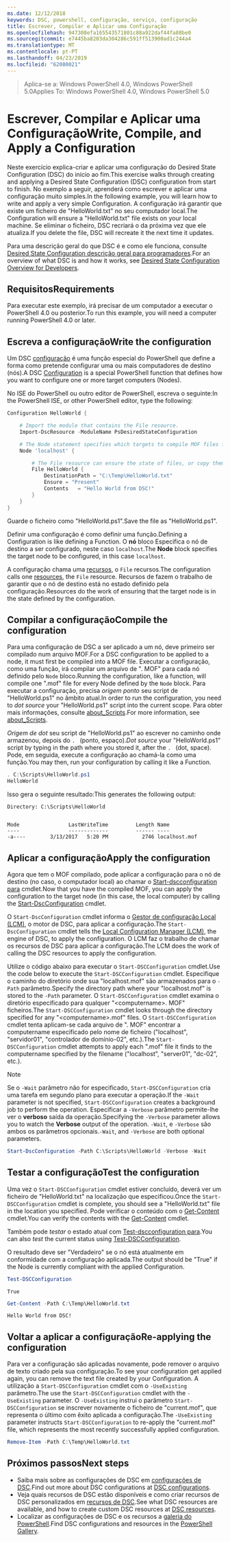 ```yaml
---
ms.date: 12/12/2018
keywords: DSC, powershell, configuração, serviço, configuração
title: Escrever, Compilar e Aplicar uma Configuração
ms.openlocfilehash: 947308efa165543571801c88a922daf44fa88be0
ms.sourcegitcommit: e7445ba8203da304286c591ff513900ad1c244a4
ms.translationtype: MT
ms.contentlocale: pt-PT
ms.lasthandoff: 04/23/2019
ms.locfileid: "62080021"
---
```

> <span data-ttu-id="a5ed1-103">Aplica-se a: Windows PowerShell 4.0, Windows PowerShell 5.0</span><span class="sxs-lookup"><span data-stu-id="a5ed1-103">Applies To: Windows PowerShell 4.0, Windows PowerShell 5.0</span></span>

# <a name="write-compile-and-apply-a-configuration"></a><span data-ttu-id="a5ed1-104">Escrever, Compilar e Aplicar uma Configuração</span><span class="sxs-lookup"><span data-stu-id="a5ed1-104">Write, Compile, and Apply a Configuration</span></span>

<span data-ttu-id="a5ed1-105">Neste exercício explica-criar e aplicar uma configuração do Desired State Configuration (DSC) do início ao fim.</span><span class="sxs-lookup"><span data-stu-id="a5ed1-105">This exercise walks through creating and applying a Desired State Configuration (DSC) configuration from start to finish.</span></span>
<span data-ttu-id="a5ed1-106">No exemplo a seguir, aprenderá como escrever e aplicar uma configuração muito simples.</span><span class="sxs-lookup"><span data-stu-id="a5ed1-106">In the following example, you will learn how to write and apply a very simple Configuration.</span></span> <span data-ttu-id="a5ed1-107">A configuração irá garantir que existe um ficheiro de "HelloWorld.txt" no seu computador local.</span><span class="sxs-lookup"><span data-stu-id="a5ed1-107">The Configuration will ensure a "HelloWorld.txt" file exists on your local machine.</span></span> <span data-ttu-id="a5ed1-108">Se eliminar o ficheiro, DSC recriará o da próxima vez que ele atualiza.</span><span class="sxs-lookup"><span data-stu-id="a5ed1-108">If you delete the file, DSC will recreate it the next time it updates.</span></span>

<span data-ttu-id="a5ed1-109">Para uma descrição geral do que DSC é e como ele funciona, consulte [Desired State Configuration descrição geral para programadores](../overview/overview.md).</span><span class="sxs-lookup"><span data-stu-id="a5ed1-109">For an overview of what DSC is and how it works, see [Desired State Configuration Overview for Developers](../overview/overview.md).</span></span>

## <a name="requirements"></a><span data-ttu-id="a5ed1-110">Requisitos</span><span class="sxs-lookup"><span data-stu-id="a5ed1-110">Requirements</span></span>

<span data-ttu-id="a5ed1-111">Para executar este exemplo, irá precisar de um computador a executar o PowerShell 4.0 ou posterior.</span><span class="sxs-lookup"><span data-stu-id="a5ed1-111">To run this example, you will need a computer running PowerShell 4.0 or later.</span></span>

## <a name="write-the-configuration"></a><span data-ttu-id="a5ed1-112">Escreva a configuração</span><span class="sxs-lookup"><span data-stu-id="a5ed1-112">Write the configuration</span></span>

<span data-ttu-id="a5ed1-113">Um DSC [configuração](configurations.md) é uma função especial do PowerShell que define a forma como pretende configurar uma ou mais computadores de destino (nós).</span><span class="sxs-lookup"><span data-stu-id="a5ed1-113">A DSC [Configuration](configurations.md) is a special PowerShell function that defines how you want to configure one or more target computers (Nodes).</span></span>

<span data-ttu-id="a5ed1-114">No ISE do PowerShell ou outro editor de PowerShell, escreva o seguinte:</span><span class="sxs-lookup"><span data-stu-id="a5ed1-114">In the PowerShell ISE, or other PowerShell editor, type the following:</span></span>

```powershell
Configuration HelloWorld {

    # Import the module that contains the File resource.
    Import-DscResource -ModuleName PsDesiredStateConfiguration

    # The Node statement specifies which targets to compile MOF files for, when this configuration is executed.
    Node 'localhost' {

        # The File resource can ensure the state of files, or copy them from a source to a destination with persistent updates.
        File HelloWorld {
            DestinationPath = "C:\Temp\HelloWorld.txt"
            Ensure = "Present"
            Contents   = "Hello World from DSC!"
        }
    }
}
```

<span data-ttu-id="a5ed1-115">Guarde o ficheiro como "HelloWorld.ps1".</span><span class="sxs-lookup"><span data-stu-id="a5ed1-115">Save the file as "HelloWorld.ps1".</span></span>

<span data-ttu-id="a5ed1-116">Definir uma configuração é como definir uma função.</span><span class="sxs-lookup"><span data-stu-id="a5ed1-116">Defining a Configuration is like defining a Function.</span></span> <span data-ttu-id="a5ed1-117">O **nó** bloco Especifica o nó de destino a ser configurado, neste caso `localhost`.</span><span class="sxs-lookup"><span data-stu-id="a5ed1-117">The **Node** block specifies the target node to be configured, in this case `localhost`.</span></span>

<span data-ttu-id="a5ed1-118">A configuração chama uma [recursos](../resources/resources.md), o `File` recursos.</span><span class="sxs-lookup"><span data-stu-id="a5ed1-118">The configuration calls one [resources](../resources/resources.md), the `File` resource.</span></span> <span data-ttu-id="a5ed1-119">Recursos de fazem o trabalho de garantir que o nó de destino está no estado definido pela configuração.</span><span class="sxs-lookup"><span data-stu-id="a5ed1-119">Resources do the work of ensuring that the target node is in the state defined by the configuration.</span></span>

## <a name="compile-the-configuration"></a><span data-ttu-id="a5ed1-120">Compilar a configuração</span><span class="sxs-lookup"><span data-stu-id="a5ed1-120">Compile the configuration</span></span>

<span data-ttu-id="a5ed1-121">Para uma configuração de DSC a ser aplicado a um nó, deve primeiro ser compilado num arquivo MOF.</span><span class="sxs-lookup"><span data-stu-id="a5ed1-121">For a DSC configuration to be applied to a node, it must first be compiled into a MOF file.</span></span>
<span data-ttu-id="a5ed1-122">Executar a configuração, como uma função, irá compilar um arquivo de ". MOF" para cada nó definido pelo `Node` bloco.</span><span class="sxs-lookup"><span data-stu-id="a5ed1-122">Running the configuration, like a function, will compile one ".mof" file for every Node defined by the `Node` block.</span></span>
<span data-ttu-id="a5ed1-123">Para executar a configuração, precisa *origem ponto* seu script de "HelloWorld.ps1" no âmbito atual.</span><span class="sxs-lookup"><span data-stu-id="a5ed1-123">In order to run the configuration, you need to *dot source* your "HelloWorld.ps1" script into the current scope.</span></span>
<span data-ttu-id="a5ed1-124">Para obter mais informações, consulte [about_Scripts](/powershell/module/microsoft.powershell.core/about/about_scripts?view=powershell-6#script-scope-and-dot-sourcing).</span><span class="sxs-lookup"><span data-stu-id="a5ed1-124">For more information, see [about_Scripts](/powershell/module/microsoft.powershell.core/about/about_scripts?view=powershell-6#script-scope-and-dot-sourcing).</span></span>

<!-- markdownlint-disable MD038 -->
<span data-ttu-id="a5ed1-125">*Origem de dot* seu script de "HelloWorld.ps1" ao escrever no caminho onde armazenou, depois do `. ` (ponto, espaço).</span><span class="sxs-lookup"><span data-stu-id="a5ed1-125">*Dot source* your "HelloWorld.ps1" script by typing in the path where you stored it, after the `. ` (dot, space).</span></span> <span data-ttu-id="a5ed1-126">Pode, em seguida, execute a configuração ao chamá-la como uma função.</span><span class="sxs-lookup"><span data-stu-id="a5ed1-126">You may then, run your configuration by calling it like a Function.</span></span>
<!-- markdownlint-enable MD038 -->

```powershell
. C:\Scripts\HelloWorld.ps1
HelloWorld
```

<span data-ttu-id="a5ed1-127">Isso gera o seguinte resultado:</span><span class="sxs-lookup"><span data-stu-id="a5ed1-127">This generates the following output:</span></span>

```output
Directory: C:\Scripts\HelloWorld


Mode                LastWriteTime         Length Name
----                -------------         ------ ----
-a----        3/13/2017   5:20 PM           2746 localhost.mof
```

## <a name="apply-the-configuration"></a><span data-ttu-id="a5ed1-128">Aplicar a configuração</span><span class="sxs-lookup"><span data-stu-id="a5ed1-128">Apply the configuration</span></span>

<span data-ttu-id="a5ed1-129">Agora que tem o MOF compilado, pode aplicar a configuração para o nó de destino (no caso, o computador local) ao chamar o [Start-dscconfiguration para](/powershell/module/psdesiredstateconfiguration/start-dscconfiguration) cmdlet.</span><span class="sxs-lookup"><span data-stu-id="a5ed1-129">Now that you have the compiled MOF, you can apply the configuration to the target node (in this case, the local computer) by calling the [Start-DscConfiguration](/powershell/module/psdesiredstateconfiguration/start-dscconfiguration) cmdlet.</span></span>

<span data-ttu-id="a5ed1-130">O `Start-DscConfiguration` cmdlet informa o [Gestor de configuração Local (LCM)](../managing-nodes/metaConfig.md), o motor de DSC, para aplicar a configuração.</span><span class="sxs-lookup"><span data-stu-id="a5ed1-130">The `Start-DscConfiguration` cmdlet tells the [Local Configuration Manager (LCM)](../managing-nodes/metaConfig.md), the engine of DSC, to apply the configuration.</span></span>
<span data-ttu-id="a5ed1-131">O LCM faz o trabalho de chamar os recursos de DSC para aplicar a configuração.</span><span class="sxs-lookup"><span data-stu-id="a5ed1-131">The LCM does the work of calling the DSC resources to apply the configuration.</span></span>

<span data-ttu-id="a5ed1-132">Utilize o código abaixo para executar o `Start-DSCConfiguration` cmdlet.</span><span class="sxs-lookup"><span data-stu-id="a5ed1-132">Use the code below to execute the `Start-DSCConfiguration` cmdlet.</span></span> <span data-ttu-id="a5ed1-133">Especifique o caminho do diretório onde sua "localhost.mof" são armazenados para o `-Path` parâmetro.</span><span class="sxs-lookup"><span data-stu-id="a5ed1-133">Specify the directory path where your "localhost.mof" is stored to the `-Path` parameter.</span></span> <span data-ttu-id="a5ed1-134">O `Start-DSCConfiguration` cmdlet examina o diretório especificado para qualquer "\<computername\>. MOF" ficheiros.</span><span class="sxs-lookup"><span data-stu-id="a5ed1-134">The `Start-DSCConfiguration` cmdlet looks through the directory specified for any "\<computername\>.mof" files.</span></span> <span data-ttu-id="a5ed1-135">O `Start-DSCConfiguration` cmdlet tenta aplicam-se cada arquivo de ". MOF" encontrar a computername especificado pelo nome de ficheiro ("localhost", "servidor01", "controlador de domínio-02", etc.).</span><span class="sxs-lookup"><span data-stu-id="a5ed1-135">The `Start-DSCConfiguration` cmdlet attempts to apply each ".mof" file it finds to the computername specified by the filename ("localhost", "server01", "dc-02", etc.).</span></span>

> [!NOTE]
> <span data-ttu-id="a5ed1-136">Se o `-Wait` parâmetro não for especificado, `Start-DSCConfiguration` cria uma tarefa em segundo plano para executar a operação.</span><span class="sxs-lookup"><span data-stu-id="a5ed1-136">If the `-Wait` parameter is not specified, `Start-DSCConfiguration` creates a background job to perform the operation.</span></span> <span data-ttu-id="a5ed1-137">Especificar a `-Verbose` parâmetro permite-lhe ver o **verboso** saída da operação.</span><span class="sxs-lookup"><span data-stu-id="a5ed1-137">Specifying the `-Verbose` parameter allows you to watch the **Verbose** output of the operation.</span></span> <span data-ttu-id="a5ed1-138">`-Wait`, e `-Verbose` são ambos os parâmetros opcionais.</span><span class="sxs-lookup"><span data-stu-id="a5ed1-138">`-Wait`, and `-Verbose` are both optional parameters.</span></span>

```powershell
Start-DscConfiguration -Path C:\Scripts\HelloWorld -Verbose -Wait
```

## <a name="test-the-configuration"></a><span data-ttu-id="a5ed1-139">Testar a configuração</span><span class="sxs-lookup"><span data-stu-id="a5ed1-139">Test the configuration</span></span>

<span data-ttu-id="a5ed1-140">Uma vez o `Start-DSCConfiguration` cmdlet estiver concluído, deverá ver um ficheiro de "HelloWorld.txt" na localização que especificou.</span><span class="sxs-lookup"><span data-stu-id="a5ed1-140">Once the `Start-DSCConfiguration` cmdlet is complete, you should see a "HelloWorld.txt" file in the location you specified.</span></span> <span data-ttu-id="a5ed1-141">Pode verificar o conteúdo com o [Get-Content](/powershell/module/microsoft.powershell.management/get-content) cmdlet.</span><span class="sxs-lookup"><span data-stu-id="a5ed1-141">You can verify the contents with the [Get-Content](/powershell/module/microsoft.powershell.management/get-content) cmdlet.</span></span>

<span data-ttu-id="a5ed1-142">Também pode *testar* o estado atual com [Test-dscconfiguration para](/powershell/module/psdesiredstateconfiguration/Test-DSCConfiguration).</span><span class="sxs-lookup"><span data-stu-id="a5ed1-142">You can also *test* the current status using [Test-DSCConfiguration](/powershell/module/psdesiredstateconfiguration/Test-DSCConfiguration).</span></span>

<span data-ttu-id="a5ed1-143">O resultado deve ser "Verdadeiro" se o nó está atualmente em conformidade com a configuração aplicada.</span><span class="sxs-lookup"><span data-stu-id="a5ed1-143">The output should be "True" if the Node is currently compliant with the applied Configuration.</span></span>

```powershell
Test-DSCConfiguration
```

```output
True
```

```powershell
Get-Content -Path C:\Temp\HelloWorld.txt
```

```output
Hello World from DSC!
```

## <a name="re-applying-the-configuration"></a><span data-ttu-id="a5ed1-144">Voltar a aplicar a configuração</span><span class="sxs-lookup"><span data-stu-id="a5ed1-144">Re-applying the configuration</span></span>

<span data-ttu-id="a5ed1-145">Para ver a configuração são aplicadas novamente, pode remover o arquivo de texto criado pela sua configuração.</span><span class="sxs-lookup"><span data-stu-id="a5ed1-145">To see your configuration get applied again, you can remove the text file created by your Configuration.</span></span> <span data-ttu-id="a5ed1-146">A utilização a `Start-DSCConfiguration` cmdlet com o `-UseExisting` parâmetro.</span><span class="sxs-lookup"><span data-stu-id="a5ed1-146">The use the `Start-DSCConfiguration` cmdlet with the `-UseExisting` parameter.</span></span> <span data-ttu-id="a5ed1-147">O `-UseExisting` instrui o parâmetro `Start-DSCConfiguration` se inscrever novamente o ficheiro de "current.mof", que representa o último com êxito aplicada a configuração.</span><span class="sxs-lookup"><span data-stu-id="a5ed1-147">The `-UseExisting` parameter instructs `Start-DSCConfiguration` to re-apply the "current.mof" file, which represents the most recently successfully applied configuration.</span></span>

```powershell
Remove-Item -Path C:\Temp\HelloWorld.txt
```

## <a name="next-steps"></a><span data-ttu-id="a5ed1-148">Próximos passos</span><span class="sxs-lookup"><span data-stu-id="a5ed1-148">Next steps</span></span>

- <span data-ttu-id="a5ed1-149">Saiba mais sobre as configurações de DSC em [configurações de DSC](configurations.md).</span><span class="sxs-lookup"><span data-stu-id="a5ed1-149">Find out more about DSC configurations at [DSC configurations](configurations.md).</span></span>
- <span data-ttu-id="a5ed1-150">Veja quais recursos de DSC estão disponíveis e como criar recursos de DSC personalizados em [recursos de DSC](../resources/resources.md).</span><span class="sxs-lookup"><span data-stu-id="a5ed1-150">See what DSC resources are available, and how to create custom DSC resources at [DSC resources](../resources/resources.md).</span></span>
- <span data-ttu-id="a5ed1-151">Localizar as configurações de DSC e os recursos a [galeria do PowerShell](https://www.powershellgallery.com/).</span><span class="sxs-lookup"><span data-stu-id="a5ed1-151">Find DSC configurations and resources in the [PowerShell Gallery](https://www.powershellgallery.com/).</span></span>
